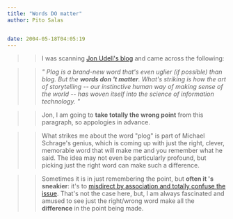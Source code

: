 ```yaml
---
title: "Words DO matter"
author: Pito Salas


date: 2004-05-18T04:05:19
---
```



>>

>> I was scanning [Jon Udell's
blog](<http://weblog.infoworld.com/udell/2004/05/17.html>) and came across the
following:

>>

>> _" Plog is a brand-new word that's even uglier (if possible) than blog. But
the **words don 't matter**. What's striking is how the art of storytelling --
our instinctive human way of making sense of the world -- has woven itself
into the science of information technology. "_

>>

>> Jon, I am going to **take totally the wrong point** from this paragraph, so
appologies in advance.

>>

>> What strikes me about the word "plog" is part of Michael Schrage's genius,
which is coming up with just the right, clever, memorable word that will make
me and you remember what he said. The idea may not even be particularly
profound, but picking just the right word can make such a difference.

>>

>> Sometimes it is in just remembering the point, but **often it 's
sneakier**: it's to [misdirect by association and totally confuse the
issue](</weblogs/archives/000266.html>). That's not the case here, but, I am
always fascinated and amused to see just the right/wrong word make all the
**difference** in the point being made.


